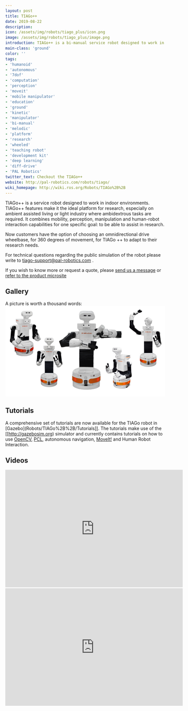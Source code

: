 ```yaml
---
layout: post
title: TIAGo++
date: 2019-08-22
description:
icon: /assets/img/robots/tiago_plus/icon.png
image: /assets/img/robots/tiago_plus/image.png
introduction: TIAGo++ is a bi-manual service robot designed to work in indoor environments.
main-class: 'ground'
color: ''
tags:
- 'humanoid'
- 'autonomous'
- '7dof'
- 'computation'
- 'perception'
- 'moveit'
- 'mobile manipulator'
- 'education'
- 'ground'
- 'kinetic'
- 'manipulator'
- 'bi-manual'
- 'melodic'
- 'platform'
- 'research'
- 'wheeled'
- 'teaching robot'
- 'development kit'
- 'deep learning'
- 'diff-drive'
- 'PAL Robotics'
twitter_text: Checkout the TIAGo++
website: http://pal-robotics.com/robots/tiago/
wiki_homepage: http://wiki.ros.org/Robots/TIAGo%2B%2B
---
```


TIAGo++ is a service robot designed to work in indoor environments. TIAGo++ features make it the ideal platform for research, especially on ambient assisted living or light industry where ambidextrous tasks are required. It combines mobility, perception, manipulation and human-robot interaction capabilities for one specific goal: to be able to assist in research.

Now customers have the option of choosing an omnidirectional drive wheelbase, for 360 degrees of movement, for TIAGo ++ to adapt to  their research needs.

For technical questions regarding the public simulation of the robot please write to tiago-support@pal-robotics.com .

If you wish to know more or request a quote, please [send us a message](http://pal-robotics.com/en/company) or [refer to the product microsite](http://wiki.ros.org/Robots/TIAGo%2B%2B) 

## Gallery
A picture is worth a thousand words:
![TiagoGallery](/assets/img/robots/tiago_plus/TIAGo_plus_gallery.jpg)

## Tutorials
A comprehensive set of tutorials are now available for the TIAGo robot in [Gazebo](Robots/TIAGo%2B%2B/Tutorials]]. The tutorials make use of the [[http://gazebosim.org) simulator and currently contains tutorials on how to use [OpenCV](http://opencv.org), [PCL](http://pointclouds.org), autonomous navigation, [MoveIt!](http://moveit.ros.org) and Human Robot Interaction.

## Videos

<iframe width="560" height="370" src="https://www.youtube.com/embed/BlgtqGM6tTU" title="YouTube video player" frameborder="0" allow="accelerometer; autoplay; clipboard-write; encrypted-media; gyroscope; picture-in-picture" allowfullscreen></iframe>

<iframe width="560" height="370" src="https://www.youtube.com/embed/2IsucjtnlCU" title="YouTube video player" frameborder="0" allow="accelerometer; autoplay; clipboard-write; encrypted-media; gyroscope; picture-in-picture" allowfullscreen></iframe>
